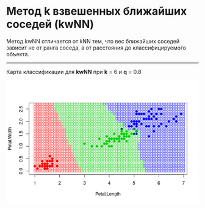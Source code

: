 # Метод **k** взвешенных ближайших соседей (kwNN)
Метод kwNN отличается от kNN тем, что вес ближайших соседей зависит не от ранга соседа, а от расстояния до классифицируемого объекта.

---

Карта классификации для **kwNN** при **k** = 6 и **q** = 0.8

![Ну нет ее и все! Отстань!](/kwNN/kwNN.png)
